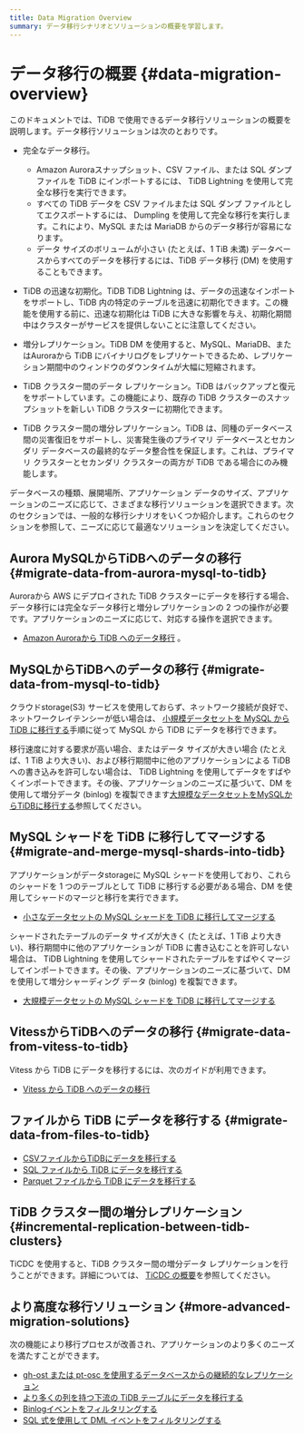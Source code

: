 ```yaml
---
title: Data Migration Overview
summary: データ移行シナリオとソリューションの概要を学習します。
---
```


# データ移行の概要 {#data-migration-overview}

このドキュメントでは、TiDB で使用できるデータ移行ソリューションの概要を説明します。データ移行ソリューションは次のとおりです。

-   完全なデータ移行。
    -   Amazon Auroraスナップショット、CSV ファイル、または SQL ダンプファイルを TiDB にインポートするには、 TiDB Lightning を使用して完全な移行を実行できます。
    -   すべての TiDB データを CSV ファイルまたは SQL ダンプ ファイルとしてエクスポートするには、 Dumpling を使用して完全な移行を実行します。これにより、MySQL または MariaDB からのデータ移行が容易になります。
    -   データ サイズのボリュームが小さい (たとえば、1 TiB 未満) データベースからすべてのデータを移行するには、TiDB データ移行 (DM) を使用することもできます。

-   TiDB の迅速な初期化。TiDB TiDB Lightning は、データの迅速なインポートをサポートし、TiDB 内の特定のテーブルを迅速に初期化できます。この機能を使用する前に、迅速な初期化は TiDB に大きな影響を与え、初期化期間中はクラスターがサービスを提供しないことに注意してください。

-   増分レプリケーション。TiDB DM を使用すると、MySQL、MariaDB、またはAuroraから TiDB にバイナリログをレプリケートできるため、レプリケーション期間中のウィンドウのダウンタイムが大幅に短縮されます。

-   TiDB クラスター間のデータ レプリケーション。TiDB はバックアップと復元をサポートしています。この機能により、既存の TiDB クラスターのスナップショットを新しい TiDB クラスターに初期化できます。

-   TiDB クラスター間の増分レプリケーション。TiDB は、同種のデータベース間の災害復旧をサポートし、災害発生後のプライマリ データベースとセカンダリ データベースの最終的なデータ整合性を保証します。これは、プライマリ クラスターとセカンダリ クラスターの両方が TiDB である場合にのみ機能します。

データベースの種類、展開場所、アプリケーション データのサイズ、アプリケーションのニーズに応じて、さまざまな移行ソリューションを選択できます。次のセクションでは、一般的な移行シナリオをいくつか紹介します。これらのセクションを参照して、ニーズに応じて最適なソリューションを決定してください。

## Aurora MySQLからTiDBへのデータの移行 {#migrate-data-from-aurora-mysql-to-tidb}

Auroraから AWS にデプロイされた TiDB クラスターにデータを移行する場合、データ移行には完全なデータ移行と増分レプリケーションの 2 つの操作が必要です。アプリケーションのニーズに応じて、対応する操作を選択できます。

-   [Amazon Auroraから TiDB へのデータ移行](/migrate-aurora-to-tidb.md) 。

## MySQLからTiDBへのデータの移行 {#migrate-data-from-mysql-to-tidb}

クラウドstorage(S3) サービスを使用しておらず、ネットワーク接続が良好で、ネットワークレイテンシーが低い場合は、 [小規模データセットを MySQL から TiDB に移行する](/migrate-small-mysql-to-tidb.md)手順に従って MySQL から TiDB にデータを移行できます。

移行速度に対する要求が高い場合、またはデータ サイズが大きい場合 (たとえば、1 TiB より大きい)、および移行期間中に他のアプリケーションによる TiDB への書き込みを許可しない場合は、 TiDB Lightning を使用してデータをすばやくインポートできます。その後、アプリケーションのニーズに基づいて、DM を使用して増分データ (binlog) を複製できます[大規模なデータセットをMySQLからTiDBに移行する](/migrate-large-mysql-to-tidb.md)参照してください。

## MySQL シャードを TiDB に移行してマージする {#migrate-and-merge-mysql-shards-into-tidb}

アプリケーションがデータstorageに MySQL シャードを使用しており、これらのシャードを 1 つのテーブルとして TiDB に移行する必要がある場合、DM を使用してシャードのマージと移行を実行できます。

-   [小さなデータセットの MySQL シャードを TiDB に移行してマージする](/migrate-small-mysql-shards-to-tidb.md)

シャードされたテーブルのデータ サイズが大きく (たとえば、1 TiB より大きい)、移行期間中に他のアプリケーションが TiDB に書き込むことを許可しない場合は、 TiDB Lightning を使用してシャードされたテーブルをすばやくマージしてインポートできます。その後、アプリケーションのニーズに基づいて、DM を使用して増分シャーディング データ (binlog) を複製できます。

-   [大規模データセットの MySQL シャードを TiDB に移行してマージする](/migrate-large-mysql-shards-to-tidb.md)

## VitessからTiDBへのデータの移行 {#migrate-data-from-vitess-to-tidb}

Vitess から TiDB にデータを移行するには、次のガイドが利用できます。

-   [Vitess から TiDB へのデータの移行](/migrate-from-vitess.md)

## ファイルから TiDB にデータを移行する {#migrate-data-from-files-to-tidb}

-   [CSVファイルからTiDBにデータを移行する](/migrate-from-csv-files-to-tidb.md)
-   [SQL ファイルから TiDB にデータを移行する](/migrate-from-sql-files-to-tidb.md)
-   [Parquet ファイルから TiDB にデータを移行する](/migrate-from-parquet-files-to-tidb.md)

## TiDB クラスター間の増分レプリケーション {#incremental-replication-between-tidb-clusters}

TiCDC を使用すると、TiDB クラスター間の増分データ レプリケーションを行うことができます。詳細については、 [TiCDC の概要](/ticdc/ticdc-overview.md)を参照してください。

## より高度な移行ソリューション {#more-advanced-migration-solutions}

次の機能により移行プロセスが改善され、アプリケーションのより多くのニーズを満たすことができます。

-   [gh-ost または pt-osc を使用するデータベースからの継続的なレプリケーション](/migrate-with-pt-ghost.md)
-   [より多くの列を持つ下流の TiDB テーブルにデータを移行する](/migrate-with-more-columns-downstream.md)
-   [Binlogイベントをフィルタリングする](/filter-binlog-event.md)
-   [SQL 式を使用して DML イベントをフィルタリングする](/filter-dml-event.md)
